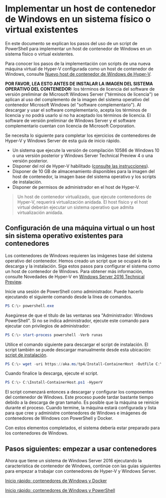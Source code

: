 # Implementar un host de contenedor de Windows en un sistema físico o virtual existentes

En este documento se explican los pasos del uso de un script de PowerShell para implementar un host de contenedor de Windows en un sistema físico o virtual existentes.

Para conocer los pasos de la implementación con scripts de una nueva máquina virtual de Hyper-V configurada como un host de contenedor de Windows, consulte [Nuevo host de contenedor de Windows de Hyper-V](./container_setup.md).

**POR FAVOR, LEA ESTO ANTES DE INSTALAR LA IMAGEN DEL SISTEMA OPERATIVO DEL CONTENEDOR:** los términos de licencia del software de versión preliminar de Microsoft Windows Server ("términos de licencia") se aplican al uso del complemento de la imagen del sistema operativo del contenedor Microsoft Windows (el "software complementario"). Al descargar y usar el software complementario, acepta los términos de licencia y no podrá usarlo si no ha aceptado los términos de licencia. El software de versión preliminar de Windows Server y el software complementario cuentan con licencia de Microsoft Corporation.

Se necesita lo siguiente para completar los ejercicios de contenedores de Hyper-V y Windows Server de esta guía de inicio rápido.

* Un sistema que ejecute la versión de compilación 10586 de Windows 10 o una versión posterior y Windows Server Technical Preview 4 o una versión posterior.
* Disponer del rol de Hyper-V habilitado ([consulte las instrucciones](https://msdn.microsoft.com/virtualization/hyperv_on_windows/quick_start/walkthrough_install#UsingPowerShell)).
* Disponer de 10 GB de almacenamiento disponibles para la imagen del host de contenedor, la imagen base del sistema operativo y los scripts de instalación.
* Disponer de permisos de administrador en el host de Hyper-V.

> Un host de contenedor virtualizado, que ejecute contenedores de Hyper-V, requerirá virtualización anidada. El host físico y el host virtual deberán ejecutar un sistema operativo que admita virtualización anidada.

## Configuración de una máquina virtual o un host sin sistema operativo existentes para contenedores

Los contenedores de Windows requieren las imágenes base del sistema operativo del contenedor. Hemos creado un script que se ocupará de la descarga y la instalación. Siga estos pasos para configurar el sistema como un host de contenedor de Windows. Para obtener más información, consulte Novedades de Hyper-V en [Windows Server 2016 Technical Preview](https://tnstage.redmond.corp.microsoft.com/en-US/library/dn765471.aspx#BKMK_nested).

Inicie una sesión de PowerShell como administrador. Puede hacerlo ejecutando el siguiente comando desde la línea de comandos.

``` powershell
PS C:\> powershell.exe
```

Asegúrese de que el título de las ventanas sea "Administrador: Windows PowerShell". Si no se indica administrador, ejecute este comando para ejecutar con privilegios de administrador:

``` powershell
PS C:\> start-process powershell -Verb runas
```

Utilice el comando siguiente para descargar el script de instalación. El script también se puede descargar manualmente desde esta ubicación: [script de instalación](https://aka.ms/tp4/Install-ContainerHost).

``` PowerShell
PS C:\> wget -uri https://aka.ms/tp4/Install-ContainerHost -OutFile C:\Install-ContainerHost.ps1
```

 Cuando finalice la descarga, ejecute el script.
``` PowerShell
PS C:\> C:\Install-ContainerHost.ps1 -HyperV
```

El script comenzará entonces a descargar y configurar los componentes del contenedor de Windows. Este proceso puede tardar bastante tiempo debido a la descarga de gran tamaño. Es posible que la máquina se reinicie durante el proceso. Cuando termine, la máquina estará configurada y lista para que cree y administre contenedores de Windows e imágenes de contenedores de Windows con PowerShell y Docker.

 Con estos elementos completados, el sistema debería estar preparado para los contenedores de Windows.

## Pasos siguientes: empezar a usar contenedores

Ahora que tiene un sistema de Windows Server 2016 ejecutando la característica de contenedor de Windows, continúe con las guías siguientes para empezar a trabajar con contenedores de Hyper-V y Windows Server.

[Inicio rápido: contenedores de Windows y Docker](./manage_docker.md)

[Inicio rápido: contenedores de Windows y PowerShell](./manage_powershell.md)




